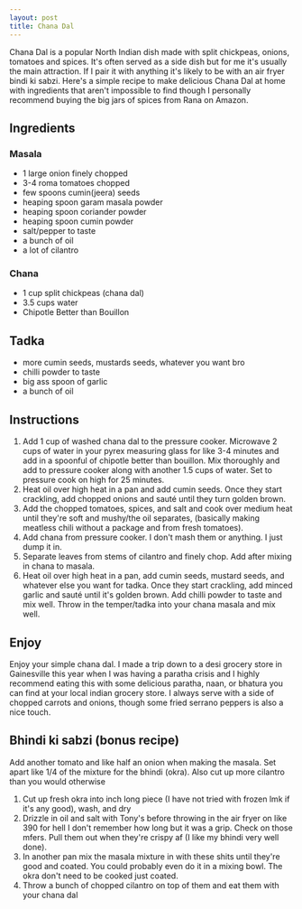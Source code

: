 ```yaml
---
layout: post
title: Chana Dal
---
```


Chana Dal is a popular North Indian dish made with split chickpeas, onions, tomatoes and spices. It's often served as a side dish but for me it's usually the main attraction. If I pair it with anything it's likely to be with an air fryer bindi ki sabzi. Here's a simple recipe to make delicious Chana Dal at home with ingredients that aren't impossible to find though I personally recommend buying the big jars of spices from Rana on Amazon.

## Ingredients
### Masala
- 1 large onion finely chopped
- 3-4 roma tomatoes chopped
- few spoons cumin(jeera) seeds
- heaping spoon garam masala powder
- heaping spoon coriander powder
- heaping spoon cumin powder
- salt/pepper to taste
- a bunch of oil
- a lot of cilantro

### Chana
- 1 cup split chickpeas (chana dal)
- 3.5 cups water
- Chipotle Better than Bouillon

## Tadka
- more cumin seeds, mustards seeds, whatever you want bro
- chilli powder to taste
- big ass spoon of garlic
- a bunch of oil


## Instructions
1. Add 1 cup of washed chana dal to the pressure cooker. Microwave 2 cups of water in your pyrex measuring glass for like 3-4 minutes and add in a spoonful of chipotle better than bouillon. Mix thoroughly and add to pressure cooker along with another 1.5 cups of water. Set to pressure cook on high for 25 minutes.
2. Heat oil over high heat in a pan and add cumin seeds. Once they start crackling, add chopped onions and sauté until they turn golden brown. 
3. Add the chopped tomatoes, spices, and salt and cook over medium heat until they're soft and mushy/the oil separates, (basically making meatless chili without a package and from fresh tomatoes).
4. Add chana from pressure cooker. I don't mash them or anything. I just dump it in.
5. Separate leaves from stems of cilantro and finely chop. Add after mixing in chana to masala.
6. Heat oil over high heat in a pan, add cumin seeds, mustard seeds, and whatever else you want for tadka. Once they start crackling, add minced garlic and sauté until it's golden brown. Add chilli powder to taste and mix well. Throw in the temper/tadka into your chana masala and mix well.

## Enjoy
Enjoy your simple chana dal. I made a trip down to a desi grocery store in Gainesville this year when I was having a paratha crisis and I highly recommend eating this with some delicious paratha, naan, or bhatura you can find at your local indian grocery store. I always serve with a side of chopped carrots and onions, though some fried serrano peppers is also a nice touch.

## Bhindi ki sabzi (bonus recipe)
Add another tomato and like half an onion when making the masala. Set apart like 1/4 of the mixture for the bhindi (okra). Also cut up more cilantro than you would otherwise

1. Cut up fresh okra into inch long piece (I have not tried with frozen lmk if it's any good), wash, and dry 
2. Drizzle in oil and salt with Tony's before throwing in the air fryer on like 390 for hell I don't remember how long but it was a grip. Check on those mfers. Pull them out when they're crispy af (I like my bhindi very well done).
3. In another pan mix the masala mixture in with these shits until they're good and coated. You could probably even do it in a mixing bowl. The okra don't need to be cooked just coated.
4. Throw a bunch of chopped cilantro on top of them and eat them with your chana dal